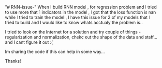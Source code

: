 "# RNN-issue-" 
When I build RNN model , for regression problem and I tried to use more that 1 indicators in the model , I got that the loss function is nan while I tried to train the model , I have this issue for 2 of my models that I tried to build and I would like to know whats acctualy the problem is..

I tried to look on the Internet for a solution and try couple of things - regularization and normalization, chekc out the shape of the data and staff... and I cant figure it out :(

Im sharing the code if this can help in some way...

Thanks! 
